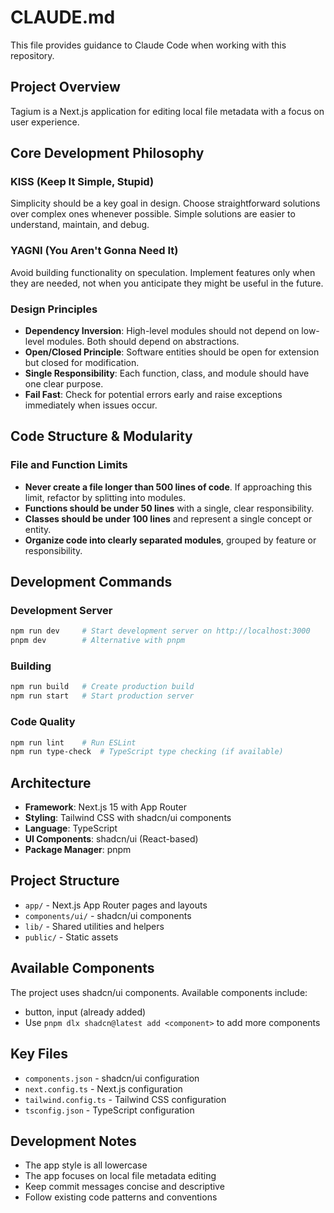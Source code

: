# CLAUDE.md

This file provides guidance to Claude Code when working with this repository.

## Project Overview

Tagium is a Next.js application for editing local file metadata with a focus on user experience.

## Core Development Philosophy

### KISS (Keep It Simple, Stupid)

Simplicity should be a key goal in design. Choose straightforward solutions over complex ones whenever possible. Simple solutions are easier to understand, maintain, and debug.

### YAGNI (You Aren't Gonna Need It)

Avoid building functionality on speculation. Implement features only when they are needed, not when you anticipate they might be useful in the future.

### Design Principles

- **Dependency Inversion**: High-level modules should not depend on low-level modules. Both should depend on abstractions.
- **Open/Closed Principle**: Software entities should be open for extension but closed for modification.
- **Single Responsibility**: Each function, class, and module should have one clear purpose.
- **Fail Fast**: Check for potential errors early and raise exceptions immediately when issues occur.

## Code Structure & Modularity

### File and Function Limits

- **Never create a file longer than 500 lines of code**. If approaching this limit, refactor by splitting into modules.
- **Functions should be under 50 lines** with a single, clear responsibility.
- **Classes should be under 100 lines** and represent a single concept or entity.
- **Organize code into clearly separated modules**, grouped by feature or responsibility.

## Development Commands

### Development Server

```bash
npm run dev     # Start development server on http://localhost:3000
pnpm dev        # Alternative with pnpm
```

### Building

```bash
npm run build   # Create production build
npm run start   # Start production server
```

### Code Quality

```bash
npm run lint    # Run ESLint
npm run type-check  # TypeScript type checking (if available)
```

## Architecture

- **Framework**: Next.js 15 with App Router
- **Styling**: Tailwind CSS with shadcn/ui components
- **Language**: TypeScript
- **UI Components**: shadcn/ui (React-based)
- **Package Manager**: pnpm

## Project Structure

- `app/` - Next.js App Router pages and layouts
- `components/ui/` - shadcn/ui components
- `lib/` - Shared utilities and helpers
- `public/` - Static assets

## Available Components

The project uses shadcn/ui components. Available components include:

- button, input (already added)
- Use `pnpm dlx shadcn@latest add <component>` to add more components

## Key Files

- `components.json` - shadcn/ui configuration
- `next.config.ts` - Next.js configuration
- `tailwind.config.ts` - Tailwind CSS configuration
- `tsconfig.json` - TypeScript configuration

## Development Notes

- The app style is all lowercase
- The app focuses on local file metadata editing
- Keep commit messages concise and descriptive
- Follow existing code patterns and conventions
